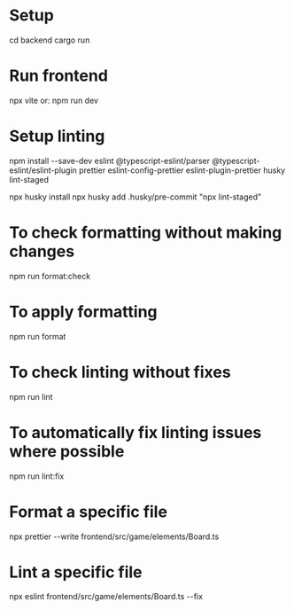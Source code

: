 # Setup

cd backend
cargo run

# Run frontend

npx vite
or:
npm run dev

# Setup linting

npm install --save-dev eslint @typescript-eslint/parser @typescript-eslint/eslint-plugin prettier eslint-config-prettier eslint-plugin-prettier husky lint-staged

npx husky install
npx husky add .husky/pre-commit "npx lint-staged"

# To check formatting without making changes
npm run format:check

# To apply formatting
npm run format

# To check linting without fixes
npm run lint

# To automatically fix linting issues where possible
npm run lint:fix

# Format a specific file
npx prettier --write frontend/src/game/elements/Board.ts

# Lint a specific file
npx eslint frontend/src/game/elements/Board.ts --fix
